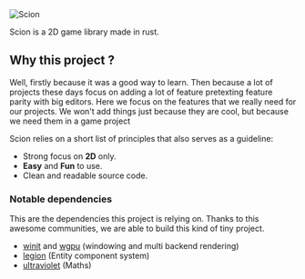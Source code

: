 <img src="repo/banner.png" alt="Scion" />

Scion is a 2D game library made in rust.

## Why this project ? 

Well, firstly because it was a good way to learn. 
Then because a lot of projects these days focus on adding a lot of feature pretexting feature parity with big editors. 
Here we focus on the features that we really need for our projects. We won't add things just because they are cool, but because we need them in 
a game project


Scion relies on a short list of principles that also serves as a guideline: 

- Strong focus on **2D** only.
- **Easy** and **Fun** to use.
- Clean and readable source code.

### Notable dependencies

This are the dependencies this project is relying on. Thanks to this awesome communities, we are able to build this kind of tiny project. 

- <a href="https://github.com/rust-windowing/winit" target="blank">winit</a> and <a href="https://github.com/gfx-rs/wgpu-rs" target="blank">wgpu</a> (windowing and multi backend rendering)
- <a href="https://github.com/amethyst/legion" target="blank">legion</a> (Entity component system)
- <a href="https://github.com/termhn/ultraviolet" target="blank">ultraviolet</a> (Maths)

